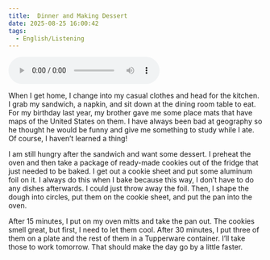 ```yaml
---
title:  Dinner and Making Dessert
date: 2025-08-25 16:00:42
tags: 
  - English/Listening
---
```

<audio controls src="https://cx-onedrive.pages.dev/api/raw?path=/Polyglot/ESLPod/038-dinner-and-making-dessert.mp3"></audio>

When I get home, I change into my casual clothes and head for the kitchen. I grab my sandwich, a napkin, and sit down at the dining room table to eat. For my birthday last year, my brother gave me some place mats that have maps of the United States on them. I have always been bad at geography so he thought he would be funny and give me something to study while I ate. Of course, I haven’t learned a thing! 

I am still hungry after the sandwich and want some dessert. I preheat the oven and then take a package of ready-made cookies out of the fridge that just needed to be baked. I get out a cookie sheet and put some aluminum foil on it. I always do this when I bake because this way, I don’t have to do any dishes afterwards. I could just throw away the foil. Then, I shape the dough into circles, put them on the cookie sheet, and put the pan into the oven. 

After 15 minutes, I put on my oven mitts and take the pan out. The cookies smell great, but first, I need to let them cool. After 30 minutes, I put three of them on a plate and the rest of them in a Tupperware container. I’ll take those to work tomorrow. That should make the day go by a little faster.